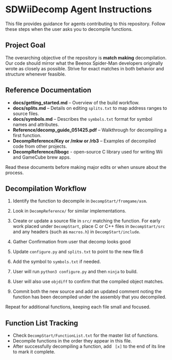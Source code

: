 # SDWiiDecomp Agent Instructions

This file provides guidance for agents contributing to this repository. Follow these steps when the user asks you to decompile functions.

## Project Goal

The overarching objective of the repository is **match making** decompilation. Our code should mirror what the Beenox Spider-Man developers originally wrote as closely as possible. Strive for exact matches in both behavior and structure whenever feasible.

## Reference Documentation

- **docs/getting_started.md** – Overview of the build workflow.
- **docs/splits.md** – Details on editing `splits.txt` to map address ranges to source files.
- **docs/symbols.md** – Describes the `symbols.txt` format for symbol names and attributes.
- **Reference/decomp_guide_051425.pdf** – Walkthrough for decompiling a first function.
- **DecompReference/Key or /mkw or /rb3** – Examples of decompiled code from other projects.
- **DecompReference/libogc** - open-source C library used for writing Wii and GameCube brew apps.

Read these documents before making major edits or when unsure about the process.

## Decompilation Workflow

1. Identify the function to decompile in `DecompStart/fromgame/asm`.
2. Look in `DecompReference/` for similar implementations.
3. Create or update a source file in `src/` matching the function. For early
   work placed under `DecompStart`, place C or C++ files in
   `DecompStart/src` and any headers (such as `macros.h`) in
   `DecompStart/include`.
4. Gather Confirmation from user that decomp looks good

5. Update `configure.py` and `splits.txt` to point to the new file.6
6. Add the symbol to `symbols.txt` if needed.

7. User will run `python3 configure.py` and then `ninja` to build.
8. User will also use `objdiff` to confirm that the compiled object matches.

9. Commit both the new source and add an updated comment noting the
   function has been decompiled under the assembly that you decompiled.

Repeat for additional functions, keeping each file small and focused.

## Function List Tracking

- Check `DecompStart/FunctionList.txt` for the master list of functions.
- Decompile functions in the order they appear in this file.
- After successfully decompiling a function, add ` [x]` to the end of its line to mark it complete.
